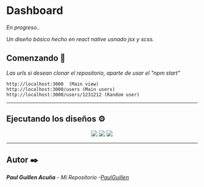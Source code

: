 # Dashboard

_En progreso.._

_Un diseño básico hecho en react native usnado jsx y scss._

## Comenzando 🚀

_Las urls si desean clonar el repositorio, aparte de usar el "npm start"_

```
http://localhost:3000  (Main view)
http://localhost:3000/users (Main users)
http://localhost:3000/users/1231212 (Random user)
```
---

## Ejecutando los diseños ⚙️

<p align="center">
 <img src="https://user-images.githubusercontent.com/43099030/181108396-9d0c0b3d-2f33-4838-9239-dcd3e4a9f47f.png"/>
 <img src="https://user-images.githubusercontent.com/43099030/181108398-47d4c2f9-7bf8-4ada-9103-7122819c90c8.png"/>
 <img src="https://user-images.githubusercontent.com/43099030/181108403-533ef04f-fc5b-4697-aa18-23a0950da840.png"/>

</p>

---

## Autor ✒️

_**Paul Guillen Acuña** - *Mi Repositorio* -[PaulGuillen](https://github.com/PaulGuillen?tab=repositories)_
